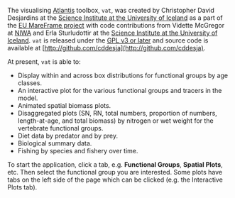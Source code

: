 The visualising [Atlantis](http://atlantis.cmar.csiro.au/) toolbox, `vat`, was created by Christopher David Desjardins at the [Science Institute at the University of Iceland](http://raunvis.hi.is/rhformE.php) as a part of the [EU MareFrame project](http://www.mareframe-fp7.org/) with code contributions from Vidette McGregor at [NIWA](http://www.niwa.co.nz/) and Erla Sturludottir at the [Science Institute at the University of Iceland](http://raunvis.hi.is/rhformE.php).  `vat` is released under the [GPL v3 or later](http://www.gnu.org/copyleft/gpl.html) and source code is available at [http://github.com/cddesja](http://github.com/cddesja).

At present, `vat` is able to:
- Display within and across box distributions for functional groups by age classes.
- An interactive plot for the various functional groups and tracers in the model.
- Animated spatial biomass plots.
- Disaggregated plots (SN, RN, total numbers, proportion of numbers, length-at-age, and total biomass) by nitrogen or wet weight for the vertebrate functional groups.
- Diet data by predator and by prey.
- Biological summary data.
- Fishing by species and fishery over time.

To start the application, click a tab, e.g. **Functional Groups**, **Spatial Plots**, etc. Then select the functional group you are interested. Some plots have tabs on the left side of the page which can be clicked (e.g. the Interactive Plots tab). 
